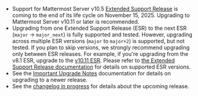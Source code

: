 <!-- Snippet include; not intended to be a standalone page -->

- Support for Mattermost Server v10.5 [Extended Support Release](https://docs.mattermost.com/product-overview/release-policy.html#extended-support-releases) is coming to the end of its life cycle on November 15, 2025. Upgrading to Mattermost Server v10.11 or later is recommended.
- Upgrading from one Extended Support Release (ESR) to the next ESR (``major`` -> ``major_next``) is fully supported and tested. However, upgrading across multiple ESR versions (``major`` to ``major+2``) is supported, but not tested. If you plan to skip versions, we strongly recommend upgrading only between ESR releases. For example, if you're upgrading from the v8.1 ESR, upgrade to the [v10.11 ESR](https://docs.mattermost.com/product-overview/mattermost-v10-changelog.html#release-v10-11-extended-support-release). Please refer to [the Extended Support Release documentation](https://docs.mattermost.com/product-overview/release-policy.html#extended-support-releases) for details on supported ESR versions.
- See the [Important Upgrade Notes](https://docs.mattermost.com/upgrade/important-upgrade-notes.html) documentation for details on upgrading to a newer release.
- See the [changelog in progress](https://bit.ly/2nK3cVf) for details about the upcoming release.
